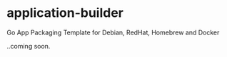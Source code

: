 # application-builder
Go App Packaging Template for Debian, RedHat, Homebrew and Docker


..coming soon.
